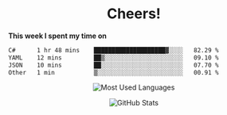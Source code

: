 <h1 align="center">Cheers!</h1>

**This week I spent my time on**
<!--START_SECTION:waka-->

```txt
C#      1 hr 48 mins    ████████████████████▓░░░░   82.29 %
YAML    12 mins         ██▒░░░░░░░░░░░░░░░░░░░░░░   09.10 %
JSON    10 mins         ██░░░░░░░░░░░░░░░░░░░░░░░   07.70 %
Other   1 min           ▒░░░░░░░░░░░░░░░░░░░░░░░░   00.91 %
```

<!--END_SECTION:waka-->

<p align="center"><img src="https://github-readme-stats.vercel.app/api/top-langs/?username=thnkrn&layout=compact&hide=html&theme=tokyonight" alt="Most Used Languages" /></p>

<p align="center"><img src="https://github-readme-stats.vercel.app/api?username=thnkrn&show_icons=true&count_private=true&theme=tokyonight&show=reviews&hide_rank=false&rank_icon=github" alt="GitHub Stats" /></p>

<!-- <p align="center"><a href="https://wakatime.com"><img src="https://wakatime.com/share/@thnkrn/40092326-d1bd-471b-89da-9a7c63939402.png" /></p>
 -->
